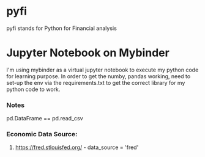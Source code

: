 # pyfi
pyfi stands for Python for Financial analysis

# Jupyter Notebook on Mybinder

I'm using mybinder as a virtual jupyter notebook to execute my python code for learning purpose. In order to get the numby, pandas working, need to set-up the env via the requirements.txt to get the correct library for my python code to work.

### Notes
pd.DataFrame == pd.read_csv

### Economic Data Source:
1. https://fred.stlouisfed.org/ - data_source = 'fred'
